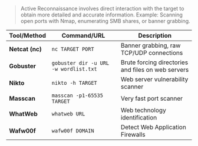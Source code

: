 > Active Reconnaissance involves direct interaction with the target to obtain more detailed and accurate information.
Example: Scanning open ports with Nmap, enumerating SMB shares, or banner grabbing.

| Tool/Method     | Command/URL                           | Description                                        |
| --------------- | ------------------------------------- | -------------------------------------------------- |
| **Netcat (nc)** | `nc TARGET PORT`                      | Banner grabbing, raw TCP/UDP connections           |
| **Gobuster**    | `gobuster dir -u URL -w wordlist.txt` | Brute forcing directories and files on web servers |
| **Nikto**       | `nikto -h TARGET`                     | Web server vulnerability scanner                   |
| **Masscan**     | `masscan -p1-65535 TARGET`            | Very fast port scanner                             |
| **WhatWeb**     | `whatweb URL`                         | Web technology identification                      |
| **Wafw00f**     | `wafw00f DOMAIN`                      | Detect Web Application Firewalls                   |
 